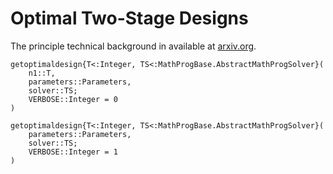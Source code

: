 # Optimal Two-Stage Designs

The principle technical background in available at [arxiv.org](https://arxiv.org/abs/1605.00249).

```@docs
getoptimaldesign{T<:Integer, TS<:MathProgBase.AbstractMathProgSolver}(
    n1::T,
    parameters::Parameters,
    solver::TS;
    VERBOSE::Integer = 0
)

getoptimaldesign{T<:Integer, TS<:MathProgBase.AbstractMathProgSolver}(
    parameters::Parameters,
    solver::TS;
    VERBOSE::Integer = 1
)
```
